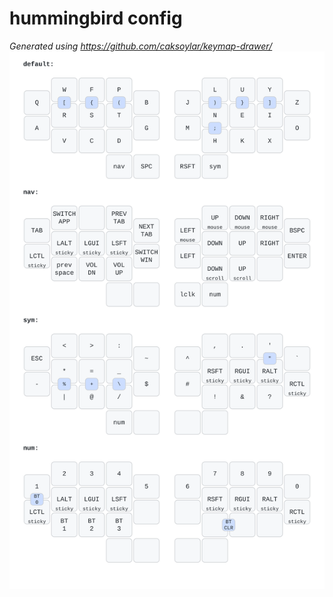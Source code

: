 # hummingbird config

*Generated using https://github.com/caksoylar/keymap-drawer/*
![](hummingbird_keymap.svg)
